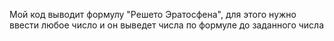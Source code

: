 Мой код выводит формулу "Решето Эратосфена", для этого нужно ввести любое число и он выведет числа по формуле до заданного числа
